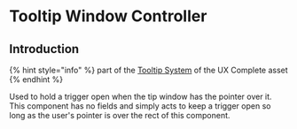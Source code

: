 # Tooltip Window Controller

## Introduction

{% hint style="info" %}
part of the [Tooltip System](../features/tooltips.md) of the UX Complete asset
{% endhint %}

Used to hold a trigger open when the tip window has the pointer over it. This component has no fields and simply acts to keep a trigger open so long as the user's pointer is over the rect of this component.
